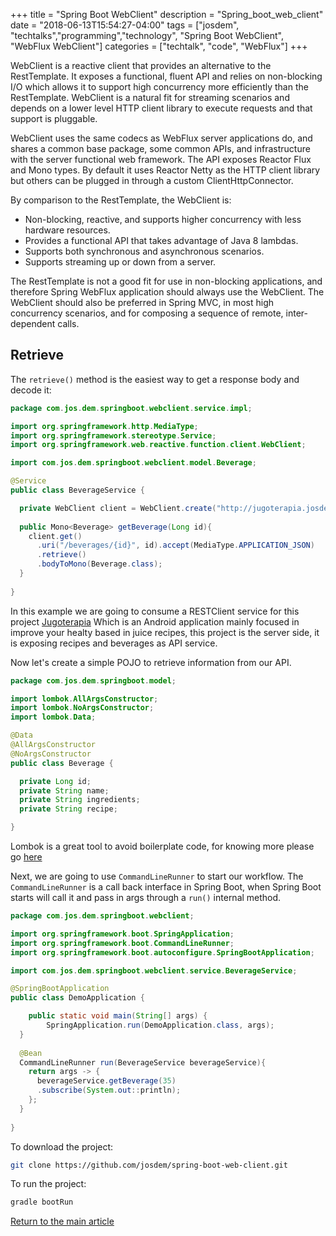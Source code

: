 +++
title =  "Spring Boot WebClient"
description = "Spring_boot_web_client"
date = "2018-06-13T15:54:27-04:00"
tags = ["josdem", "techtalks","programming","technology", "Spring Boot WebClient", "WebFlux WebClient"]
categories = ["techtalk", "code", "WebFlux"]
+++

WebClient is a reactive client that provides an alternative to the RestTemplate. It exposes a functional, fluent API and relies on non-blocking I/O which allows it to support high concurrency more efficiently than the RestTemplate. WebClient is a natural fit for streaming scenarios and depends on a lower level HTTP client library to execute requests and that support is pluggable.

WebClient uses the same codecs as WebFlux server applications do, and shares a common base package, some common APIs, and infrastructure with the server functional web framework. The API exposes Reactor Flux and Mono types. By default it uses Reactor Netty as the HTTP client library but others can be plugged in through a custom ClientHttpConnector.

By comparison to the RestTemplate, the WebClient is:

* Non-blocking, reactive, and supports higher concurrency with less hardware resources.
* Provides a functional API that takes advantage of Java 8 lambdas.
* Supports both synchronous and asynchronous scenarios.
* Supports streaming up or down from a server.

The RestTemplate is not a good fit for use in non-blocking applications, and therefore Spring WebFlux application should always use the WebClient. The WebClient should also be preferred in Spring MVC, in most high concurrency scenarios, and for composing a sequence of remote, inter-dependent calls.

## Retrieve 

The `retrieve()` method is the easiest way to get a response body and decode it:

```java
package com.jos.dem.springboot.webclient.service.impl;

import org.springframework.http.MediaType;
import org.springframework.stereotype.Service;
import org.springframework.web.reactive.function.client.WebClient;

import com.jos.dem.springboot.webclient.model.Beverage;

@Service
public class BeverageService {

  private WebClient client = WebClient.create("http://jugoterapia.josdem.io/jugoterapia-server");
  
  public Mono<Beverage> getBeverage(Long id){
    client.get()
      .uri("/beverages/{id}", id).accept(MediaType.APPLICATION_JSON)
      .retrieve()
      .bodyToMono(Beverage.class);
  }
  
}
```

In this example we are going to consume a RESTClient service for this project [Jugoterapia](https://github.com/josdem/jugoterapia-spring-boot) Which is an Android application mainly focused in improve your healty based in juice recipes, this project is the server side, it is exposing recipes and beverages as API service.

Now let's create a simple POJO to retrieve information from our API.

```java
package com.jos.dem.springboot.model;

import lombok.AllArgsConstructor;
import lombok.NoArgsConstructor;
import lombok.Data;

@Data
@AllArgsConstructor
@NoArgsConstructor
public class Beverage {

  private Long id;
  private String name;
  private String ingredients;
  private String recipe;

}
```

Lombok is a great tool to avoid boilerplate code, for knowing more please go [here](https://projectlombok.org/)

Next, we are going to use `CommandLineRunner` to start our workflow. The `CommandLineRunner` is a call back interface in Spring Boot, when Spring Boot starts will call it and pass in args through a `run()` internal method.

```java
package com.jos.dem.springboot.webclient;

import org.springframework.boot.SpringApplication;
import org.springframework.boot.CommandLineRunner;
import org.springframework.boot.autoconfigure.SpringBootApplication;

import com.jos.dem.springboot.webclient.service.BeverageService;

@SpringBootApplication
public class DemoApplication {

	public static void main(String[] args) {
		SpringApplication.run(DemoApplication.class, args);
  }
  
  @Bean
  CommandLineRunner run(BeverageService beverageService){
    return args -> {
      beverageService.getBeverage(35)
      .subscribe(System.out::println);
    };
  }
  
}
```
To download the project:

```bash
git clone https://github.com/josdem/spring-boot-web-client.git
```

To run the project:

```bash
gradle bootRun
```

[Return to the main article](/techtalk/spring#Spring_Boot)